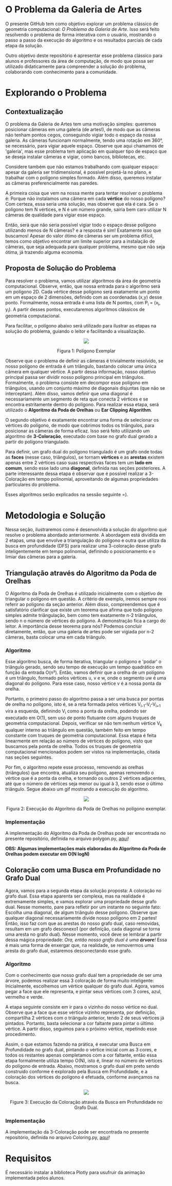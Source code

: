 # O Problema da Galeria de Artes

O presente GitHub tem como objetivo explorar um problema clássico de geometria computacional: *O Problema da Galeria de Arte*. Isso será feito resolvendo o problema de forma interativa com o usuário, mostrando o passo a passo da execução do algoritmo e os resultados parciais de cada etapa da solução. 

Outro objetivo deste repositório é apresentar esse problema clássico para alunos e professores da área de computação, de modo que possa ser utilizado didaticamente para compreender a solução do problema, colaborando com conhecimento para a comunidade.

# Explorando o Problema

## Contextualização

O problema da Galeria de Artes tem uma motivação simples: queremos posicionar câmeras em uma galeria (de artes!), de modo que as câmeras não tenham pontos cegos, conseguindo vigiar todo o espaço da nossa galeria. As câmeras funcionam normalmente, tendo uma rotação em 360°, se necessário, para vigiar aquele espaço. Observe que aqui chamamos de 'galeria', mas esse problema tem  aplicação em qualquer tipo de espaço que se deseja instalar câmeras e vigiar, como bancos, bibliotecas, etc.

Considere também que não estamos trabalhando com qualquer espaço: apesar da galeria ser tridimensional, é possível projetá-la no plano, e trabalhar com o polígono simples formado. Além disso, queremos instalar as câmeras preferencialmente nas paredes.

A primeira coisa que vem na nossa mente para tentar resolver o problema é: Porque não instalamos uma câmera em cada **vértice** do nosso polígono? Com certeza, essa seria uma solução, mas observe que ela é cara. Se o polígono tem N vértices, e N é um número grande, sairia bem caro utilizar N câmeras de qualidade para vigiar esse espaço.

Então, será que não seria possível vigiar todo o espaço desse polígono utilizando menos de N câmeras? e a resposta é sim! Exatamente isso que buscamos! Apesar do valor ótimo de câmeras ser um problema difícil, temos como objetivo encontrar um limite superior para a instalação de câmeras, que seja adequada para qualquer problema, mesmo que não seja ótima, já trazendo alguma economia.

## Proposta de Solução do Problema

Para resolver o problema, vamos utilizar algoritmos da área de geometria computacional. Observe, então, que nossa entrada para o algoritmo será um polígono 2D. Cada vértice desse polígono será exatamente um ponto em um espaço de 2 dimensões, definido com as coordenadas (x,y) desse ponto. Formalmente, nossa entrada é uma lista de N pontos, com P<sub>i</sub> = (x<sub>i</sub>, y<sub>i</sub>). A partir desses pontos, executaremos algoritmos clássicos de geometria computacional.

Para facilitar, o polígono abaixo será utilizado para ilustrar as etapas na solução do problema, guiando o leitor e facilitando a visualização.

<div align="center">
  <img src="https://github.com/bdlemos/Art-gallery-problem/assets/117868879/860ee872-d15e-4e1a-a304-8a9f11525016"/>
</div> 
<p align="center">Figura 1: Polígono Exemplar

Observe que o problema de definir as câmeras é trivialmente resolvido, se nosso polígono de entrada é um triângulo, bastando colocar uma única câmera em qualquer vértice. A partir dessa informação, nosso objetivo principal passa ser dividir nosso polígono principal em triângulos. Formalmente, o problema consiste em decompor esse polígono em triângulos, usando um conjunto máximo de diagonais disjuntas (que não se interceptam). Além disso, vamos definir que uma diagonal é necessariamente um segmento de reta que conecta 2 vértices e se encontra estritamente dentro do polígono. Para realizar essa etapa, será utilizado o **Algoritmo da Poda de Orelhas** ou **Ear Clipping Algorithm**.

O segundo objetivo é exatamente encontrar uma forma de selecionar os vértices do polígono, de modo que cobrimos todos os triângulos, para posicionar as câmeras de forma eficaz. Isso será feito utilizando um algoritmo de **3-Coloração**, executado com base no grafo dual gerado a partir do polígono triangulado. 

Para definir, um grafo dual do polígono triangulado é um grafo onde todas as **faces** (nesse caso, triângulos), se tornam **vértices** e as **arestas** existem apenas entre 2 vértices caso suas respectivas faces tem um **lado em comum**, sendo esse lado uma **diagonal**, definida nas seções posteriores. A parte interessante dessa etapa é observar que é possível realizar a 3-Coloração em tempo polinomial, aproveitando de algumas propriedades particulares do problema.

Esses algoritmos serão explicados na sessão seguinte =).

# Metodologia e Solução

Nessa seção, ilustraremos como é desenvolvida a solução do algoritmo que resolve o problema abordado anteriormente. A abordagem está dividida em 2 etapas, uma que envolve a triangulação do polígono e outra que utiliza da busca em profundidade (DFS) para realizar uma 3-coloração desse grafo inteligentemente em tempo polinomial, definindo o posicionamento e o limiar das câmeras para a galeria.

## Triangulação através do Algoritmo da Poda de Orelhas

O Algoritmo da Poda de Orelhas é utilizado inicialmente com o objetivo de triangular o polígono em questão. A critério de exemplo, iremos sempre nos referir ao polígono da seção anterior. Além disso, compreendemos que é satisfatório clarificar que existe um teorema que afirma que todo polígono simples admite triângulação, bem como tem exatamente n-2 triângulos, sendo n o número de vértices do polígono. A demonstração fica a cargo do leitor. A importância desse teorema para nós? Podemos concluir diretamente, então, que uma galeria de artes pode ser vigiada por n-2 câmeras, basta colocar uma em cada triângulo.

### Algoritmo

Esse algoritmo busca, de forma iterativa, triangular o polígono e 'podar' o triângulo gerado, sendo seu tempo de execução um tempo quadrático em função da entrada O(n²). Então, vamos definir que a orelha de um polígono é um triângulo, formado pelos vértices u, v e w, onde o segmento uw é uma diagonal do polígono. Para esse caso, nosso vértice v é a nossa ponta da orelha.

Portanto, o primeiro passo do algoritmo passa a ser uma busca por pontas de orelha no polígono, isto é, se a reta formada pelos vértices V<sub>i-1</sub>-V<sub>i</sub>-V<sub>i+1</sub> vira a esquerda, definindo V<sub>i</sub> como a ponta da orelha, podendo ser executado em O(1), sem uso de ponto flutuante com alguns truques de geometria computacional. Depois, verificar se não tem nenhum vértice V<sub>k</sub> qualquer interno ao triângulo em questão, também feito em tempo constante com truques de geometria computacional. Essa etapa é feita linearmente em relação ao número de vértices do polígono, visto que buscamos pela ponta de orelha. Todos os truques de geometria computacional mencionados podem ser vistos na implementação, citada nas seções seguintes.

Por fim, o algoritmo repete esse processo, removendo as orelhas (triângulos) que encontra, atualiza seu polígono, apenas removendo o vértice que é a ponta da orelha, e tornando os outros 2 vértices adjacentes, até que o número de vértices seja menor ou igual à 3, sendo esse o último triângulo. Segue abaixo um gif mostrando a execução do algoritmo.

<div align="center">
  <img src="https://github.com/bdlemos/Art-gallery-problem/assets/117868879/b5a56fe2-089f-4155-94c6-3231f1c3c27e">
</div>
<p align="center">Figura 2: Execução do Algoritmo da Poda de Orelhas no polígono exemplar.

### Implementação

A implementação do Algoritmo da Poda de Orelhas pode ser encontrada no presente repositório, definida no arquivo polygon.py, [aqui](https://github.com/bdlemos/Art-gallery-problem/blob/main/polygon.py)!

**OBS: Algumas implementações mais elaboradas do Algoritmo da Poda de Orelhas podem executar em O(N logN)**

## Coloração com uma Busca em Profundidade no Grafo Dual

Agora, vamos para a segunda etapa da solução proposta: A coloração no grafo dual. Essa etapa aparenta ser complexa, mas na realidade é extremamente simples, e vamos explorar uma propriedade desse grafo dual. Nesse momento, pare para refletir por um instante no seguinte fato: Escolha uma diagonal, de algum triângulo desse polígono. Observe que qualquer diagonal necessariamente divide nosso polígono em 2 partes! Então, isso faz com que as arestas do nosso grafo dual, caso removidas, resultam em um grafo desconexo1 (por definição, cada diagonal se torna uma aresta no grafo dual). Nesse momento, você deve se lembrar a partir dessa mágica propriedade: *Ora, então nosso grafo dual é uma **árvore**!* Essa é mais uma forma de enxergar que, na realidade, se removermos uma aresta do grafo dual, estaremos desconectando esse grafo.

### Algoritmo

Com o conhecimento que nosso grafo dual tem a propriedade de ser uma árvore, podemos realizar essa 3 coloração de forma muito inteligente: Inicialmente, escolhemos um vértice qualquer do grafo dual. Agora, vamos pegar a face que ele representa, e pintar seus vértices com 3 cores, azul, vermelho e verde. 

A etapa seguinte consiste em ir para o vizinho do nosso vértice no dual. Observe que a face que esse vértice vizinho representa, por definição, compartilha 2 vértices com o triângulo anterior, tendo 2 de seus vértices já pintados. Portanto, basta selecionar a cor faltante para pintar o último vértice. A partir disso, seguimos para o próximo vértice, repetindo esse procedimento.

Assim, o que estamos fazendo na prática, é executar uma Busca em Profundidade no grafo dual, pintando o vértice inicial com as 3 cores, e todos os restantes apenas completamos com a cor faltante, então essa etapa formalmente utiliza tempo O(N), isto é, linear no número de vértices do polígono de entrada. Abaixo, mostramos o grafo dual em preto sendo construído conforme é explorado pela Busca em Profundidade, e a coloração dos vértices do polígono é efetuada, conforme avançamos na busca.

<div align="center">
  <img src="https://github.com/bdlemos/Art-gallery-problem/assets/117868879/32b2b186-8f44-4f53-8798-5634f465a49e">
</div>
<p align="center">Figure 3: Execução da Coloração através da Busca em Profundidade no Grafo Dual.</p>

### Implementação

A implementação da 3-Coloração pode ser encontrada no presente repositório, definida no arquivo Coloring.py, [aqui](https://github.com/bdlemos/Art-gallery-problem/blob/main/Coloring.py)!

# Requisitos

É necessário instalar a biblioteca Plotly para usufruir da animação implementada pelos alunos.

